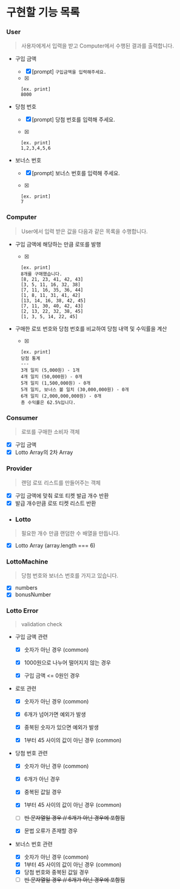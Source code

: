 # 구현할 기능 목록

### User

> 사용자에게서 입력을 받고 Computer에서 수행된 결과를 출력합니다.

- 구입 금액

  - [x] [prompt] `구입금액을 입력해주세요.`
  - [x] 
  ```
    [ex. print]
    8000
  ```

- 당첨 번호

  - [x] [prompt] 당첨 번호를 입력해 주세요.

  - [x]
  ```
    [ex. print]
    1,2,3,4,5,6
  ```

- 보너스 번호

  - [x] [prompt] 보너스 번호를 입력해 주세요.

  - [x]
  ```
    [ex. print]
    7
  ```

### Computer

> User에서 입력 받은 값을 다음과 같은 목록을 수행합니다.

- 구입 금액에 해당하는 만큼 로또를 발행

  - [x]
  ```
    [ex. print]
    8개를 구매했습니다.
    [8, 21, 23, 41, 42, 43]
    [3, 5, 11, 16, 32, 38]
    [7, 11, 16, 35, 36, 44]
    [1, 8, 11, 31, 41, 42]
    [13, 14, 16, 38, 42, 45]
    [7, 11, 30, 40, 42, 43]
    [2, 13, 22, 32, 38, 45]
    [1, 3, 5, 14, 22, 45]
  ```

- 구매한 로또 번호와 당첨 번호를 비교하여 당첨 내역 및 수익률을 계산

  - [x]
  ```
    [ex. print]
    당첨 통계
    ---
    3개 일치 (5,000원) - 1개
    4개 일치 (50,000원) - 0개
    5개 일치 (1,500,000원) - 0개
    5개 일치, 보너스 볼 일치 (30,000,000원) - 0개
    6개 일치 (2,000,000,000원) - 0개
    총 수익률은 62.5%입니다.
  ```

### Consumer

> 로또를 구매한 소비자 객체

- [x] 구입 금액
- [x] Lotto Array의 2차 Array

### Provider

> 랜덤 로또 리스트를 만들어주는 객체

- [x] 구입 금액에 맞춰 로또 티켓 발급 개수 반환
- [x] 발급 개수만큼 로또 티켓 리스트 반환

- ### Lotto


> 필요한 개수 만큼 랜덤한 수 배열을 만듭니다.

- [x] Lotto Array (array.length === 6)

### LottoMachine

> 당첨 번호와 보너스 번호를 가지고 있습니다.

- [x] numbers
- [x] bonusNumber

### Lotto Error

> validation check

- 구입 금액 관련

  - [x] 숫자가 아닌 경우 (common)

  - [x] 1000원으로 나누어 떨어지지 않는 경우

  - [x] 구입 금액 <= 0원인 경우
- 로또 관련
  - [x] 숫자가 아닌 경우 (common)

  - [x] 6개가 넘어가면 예외가 발생

  - [x] 중복된 숫자가 있으면 예외가 발생

  - [x] 1부터 45 사이의 값이 아닌 경우 (common)

- 당첨 번호  관련

  - [x] 숫자가 아닌 경우 (common)

  - [x] 6개가 아닌 경우

  - [x] 중복된 값일 경우

  - [x] 1부터 45 사이의 값이 아닌 경우 (common)

  - [ ] <del>빈 문자열일 경우 // 6개가 아닌 경우에 포함됨</del>

  - [x] 문법 오류가 존재할 경우
- 보너스 번호 관련

  - [x] 숫자가 아닌 경우 (common)
  - [x] 1부터 45 사이의 값이 아닌 경우 (common)
  - [x] 당첨 번호와 중복된 값일 경우
  - [ ] <del>빈 문자열일 경우 // 6개가 아닌 경우에 포함됨</del>
